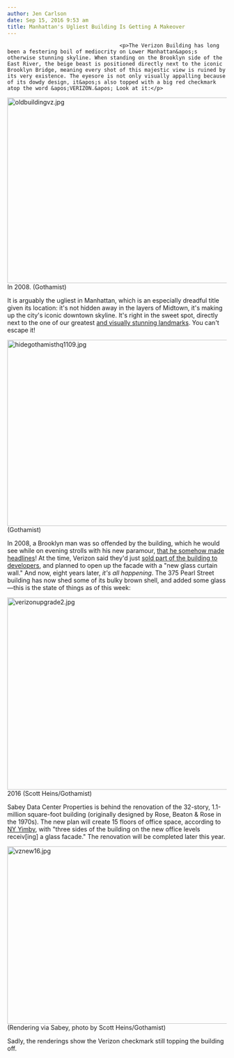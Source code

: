 ```yaml
---
author: Jen Carlson
date: Sep 15, 2016 9:53 am
title: Manhattan's Ugliest Building Is Getting A Makeover
---
```


	
										<p>The Verizon Building has long been a festering boil of mediocrity on Lower Manhattan&apos;s otherwise stunning skyline. When standing on the Brooklyn side of the East River, the beige beast is positioned directly next to the iconic Brooklyn Bridge, meaning every shot of this majestic view is ruined by its very existence. The eyesore is not only visually appalling because of its dowdy design, it&apos;s also topped with a big red checkmark atop the word &apos;VERIZON.&apos; Look at it:</p>

<p><span class="mt-enclosure mt-enclosure-image" style="display: inline;"> <img alt="oldbuildingvz.jpg" src="https://web.archive.org/web/20170209110137im_/http://gothamist.com/attachments/arts_jen/oldbuildingvz.jpg" width="640" height="426" class="image-none"> </span><br>
<span class="photo_caption">In 2008. (Gothamist)</span></p>

<p>It is arguably the ugliest in Manhattan, which is an especially dreadful title given its location: it&apos;s not hidden away in the layers of Midtown, it&apos;s making up the city&apos;s iconic downtown skyline. It&apos;s right in the sweet spot, directly next to the one of our greatest <a href="https://web.archive.org/web/20170209110137/http://gothamist.com/2013/05/24/brooklyn_bridge_8.php">and visually stunning landmarks</a>. You can&apos;t escape it!</p>

<p><span class="mt-enclosure mt-enclosure-image" style="display: inline;"> <img alt="hidegothamisthq1109.jpg" src="https://web.archive.org/web/20170209110137im_/http://gothamist.com/attachments/arts_jen/hidegothamisthq1109.jpg" width="640" height="427" class="image-none"> </span><br>
<span class="photo_caption">(Gothamist)</span></p>

<p>In 2008, a Brooklyn man was so offended by the building, which he would see while on evening strolls with his new paramour, <a href="https://web.archive.org/web/20170209110137/http://gothamist.com/2008/09/18/verizon.php">that he somehow made headlines</a>! At the time, Verizon said they&apos;d just <a href="https://web.archive.org/web/20170209110137/http://www.wsj.com/articles/SB10001424052748703445904576118180744171492">sold part of the building to developers</a>, and planned to open up the facade with a &quot;new glass curtain wall.&quot; And now, eight years later, <em>it&apos;s all happening</em>. The 375 Pearl Street building has now shed some of its bulky brown shell, and added some glass&#x2014;this is the state of things as of this week:</p>

<p><span class="mt-enclosure mt-enclosure-image" style="display: inline;"> <img alt="verizonupgrade2.jpg" src="https://web.archive.org/web/20170209110137im_/http://gothamist.com/attachments/arts_jen/verizonupgrade2.jpg" width="640" height="441" class="image-none"> </span><br>
<span class="photo_caption">2016 (Scott Heins/Gothamist)</span></p>

<p>Sabey Data Center Properties is behind the renovation of the 32-story, 1.1-million square-foot building (originally designed by Rose, Beaton &amp; Rose in the 1970s). The new plan will create 15 floors of office space, according to <a href="https://web.archive.org/web/20170209110137/http://newyorkyimby.com/2016/01/office-renovation-leasing-underway-at-32-story-verizon-building-375-pearl-street-civic-center.html">NY Yimby</a>, with &quot;three sides of the building on the new office levels receiv[ing] a glass facade.&quot; The renovation will be completed later this year.</p>

<p><span class="mt-enclosure mt-enclosure-image" style="display: inline;"> <img alt="vznew16.jpg" src="https://web.archive.org/web/20170209110137im_/http://gothamist.com/attachments/arts_jen/vznew16.jpg" width="640" height="407" class="image-none"> </span><br>
<span class="photo_caption">(Rendering via Sabey, photo by Scott Heins/Gothamist)</span></p>

<p>Sadly, the renderings show the Verizon checkmark still topping the building off.</p>					
										
									
				